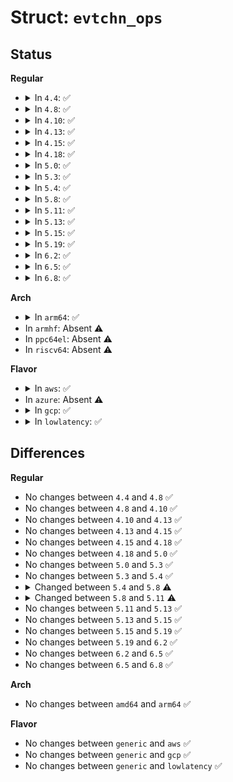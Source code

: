 # Struct: <code>evtchn_ops</code>

## Status
<b>Regular</b>
<ul>
<li>
<details>
<summary>In <code>4.4</code>: ✅</summary>

```c
struct evtchn_ops {
    unsigned int (*max_channels)();
    unsigned int (*nr_channels)();
    int (*setup)(struct irq_info *);
    void (*bind_to_cpu)(struct irq_info *, unsigned int);
    void (*clear_pending)(unsigned int);
    void (*set_pending)(unsigned int);
    bool (*is_pending)(unsigned int);
    bool (*test_and_set_mask)(unsigned int);
    void (*mask)(unsigned int);
    void (*unmask)(unsigned int);
    void (*handle_events)(unsigned int);
    void (*resume)();
};
```
</details>
</li>
<li>
<details>
<summary>In <code>4.8</code>: ✅</summary>

```c
struct evtchn_ops {
    unsigned int (*max_channels)();
    unsigned int (*nr_channels)();
    int (*setup)(struct irq_info *);
    void (*bind_to_cpu)(struct irq_info *, unsigned int);
    void (*clear_pending)(unsigned int);
    void (*set_pending)(unsigned int);
    bool (*is_pending)(unsigned int);
    bool (*test_and_set_mask)(unsigned int);
    void (*mask)(unsigned int);
    void (*unmask)(unsigned int);
    void (*handle_events)(unsigned int);
    void (*resume)();
};
```
</details>
</li>
<li>
<details>
<summary>In <code>4.10</code>: ✅</summary>

```c
struct evtchn_ops {
    unsigned int (*max_channels)();
    unsigned int (*nr_channels)();
    int (*setup)(struct irq_info *);
    void (*bind_to_cpu)(struct irq_info *, unsigned int);
    void (*clear_pending)(unsigned int);
    void (*set_pending)(unsigned int);
    bool (*is_pending)(unsigned int);
    bool (*test_and_set_mask)(unsigned int);
    void (*mask)(unsigned int);
    void (*unmask)(unsigned int);
    void (*handle_events)(unsigned int);
    void (*resume)();
};
```
</details>
</li>
<li>
<details>
<summary>In <code>4.13</code>: ✅</summary>

```c
struct evtchn_ops {
    unsigned int (*max_channels)();
    unsigned int (*nr_channels)();
    int (*setup)(struct irq_info *);
    void (*bind_to_cpu)(struct irq_info *, unsigned int);
    void (*clear_pending)(unsigned int);
    void (*set_pending)(unsigned int);
    bool (*is_pending)(unsigned int);
    bool (*test_and_set_mask)(unsigned int);
    void (*mask)(unsigned int);
    void (*unmask)(unsigned int);
    void (*handle_events)(unsigned int);
    void (*resume)();
};
```
</details>
</li>
<li>
<details>
<summary>In <code>4.15</code>: ✅</summary>

```c
struct evtchn_ops {
    unsigned int (*max_channels)();
    unsigned int (*nr_channels)();
    int (*setup)(struct irq_info *);
    void (*bind_to_cpu)(struct irq_info *, unsigned int);
    void (*clear_pending)(unsigned int);
    void (*set_pending)(unsigned int);
    bool (*is_pending)(unsigned int);
    bool (*test_and_set_mask)(unsigned int);
    void (*mask)(unsigned int);
    void (*unmask)(unsigned int);
    void (*handle_events)(unsigned int);
    void (*resume)();
};
```
</details>
</li>
<li>
<details>
<summary>In <code>4.18</code>: ✅</summary>

```c
struct evtchn_ops {
    unsigned int (*max_channels)();
    unsigned int (*nr_channels)();
    int (*setup)(struct irq_info *);
    void (*bind_to_cpu)(struct irq_info *, unsigned int);
    void (*clear_pending)(unsigned int);
    void (*set_pending)(unsigned int);
    bool (*is_pending)(unsigned int);
    bool (*test_and_set_mask)(unsigned int);
    void (*mask)(unsigned int);
    void (*unmask)(unsigned int);
    void (*handle_events)(unsigned int);
    void (*resume)();
};
```
</details>
</li>
<li>
<details>
<summary>In <code>5.0</code>: ✅</summary>

```c
struct evtchn_ops {
    unsigned int (*max_channels)();
    unsigned int (*nr_channels)();
    int (*setup)(struct irq_info *);
    void (*bind_to_cpu)(struct irq_info *, unsigned int);
    void (*clear_pending)(unsigned int);
    void (*set_pending)(unsigned int);
    bool (*is_pending)(unsigned int);
    bool (*test_and_set_mask)(unsigned int);
    void (*mask)(unsigned int);
    void (*unmask)(unsigned int);
    void (*handle_events)(unsigned int);
    void (*resume)();
};
```
</details>
</li>
<li>
<details>
<summary>In <code>5.3</code>: ✅</summary>

```c
struct evtchn_ops {
    unsigned int (*max_channels)();
    unsigned int (*nr_channels)();
    int (*setup)(struct irq_info *);
    void (*bind_to_cpu)(struct irq_info *, unsigned int);
    void (*clear_pending)(unsigned int);
    void (*set_pending)(unsigned int);
    bool (*is_pending)(unsigned int);
    bool (*test_and_set_mask)(unsigned int);
    void (*mask)(unsigned int);
    void (*unmask)(unsigned int);
    void (*handle_events)(unsigned int);
    void (*resume)();
};
```
</details>
</li>
<li>
<details>
<summary>In <code>5.4</code>: ✅</summary>

```c
struct evtchn_ops {
    unsigned int (*max_channels)();
    unsigned int (*nr_channels)();
    int (*setup)(struct irq_info *);
    void (*bind_to_cpu)(struct irq_info *, unsigned int);
    void (*clear_pending)(unsigned int);
    void (*set_pending)(unsigned int);
    bool (*is_pending)(unsigned int);
    bool (*test_and_set_mask)(unsigned int);
    void (*mask)(unsigned int);
    void (*unmask)(unsigned int);
    void (*handle_events)(unsigned int);
    void (*resume)();
};
```
</details>
</li>
<li>
<details>
<summary>In <code>5.8</code>: ✅</summary>

```c
struct evtchn_ops {
    unsigned int (*max_channels)();
    unsigned int (*nr_channels)();
    int (*setup)(struct irq_info *);
    void (*bind_to_cpu)(struct irq_info *, unsigned int);
    void (*clear_pending)(evtchn_port_t);
    void (*set_pending)(evtchn_port_t);
    bool (*is_pending)(evtchn_port_t);
    bool (*test_and_set_mask)(evtchn_port_t);
    void (*mask)(evtchn_port_t);
    void (*unmask)(evtchn_port_t);
    void (*handle_events)(unsigned int);
    void (*resume)();
};
```
</details>
</li>
<li>
<details>
<summary>In <code>5.11</code>: ✅</summary>

```c
struct evtchn_ops {
    unsigned int (*max_channels)();
    unsigned int (*nr_channels)();
    int (*setup)(evtchn_port_t);
    void (*remove)(evtchn_port_t, unsigned int);
    void (*bind_to_cpu)(evtchn_port_t, unsigned int, unsigned int);
    void (*clear_pending)(evtchn_port_t);
    void (*set_pending)(evtchn_port_t);
    bool (*is_pending)(evtchn_port_t);
    void (*mask)(evtchn_port_t);
    void (*unmask)(evtchn_port_t);
    void (*handle_events)(unsigned int, struct evtchn_loop_ctrl *);
    void (*resume)();
    int (*percpu_init)(unsigned int);
    int (*percpu_deinit)(unsigned int);
};
```
</details>
</li>
<li>
<details>
<summary>In <code>5.13</code>: ✅</summary>

```c
struct evtchn_ops {
    unsigned int (*max_channels)();
    unsigned int (*nr_channels)();
    int (*setup)(evtchn_port_t);
    void (*remove)(evtchn_port_t, unsigned int);
    void (*bind_to_cpu)(evtchn_port_t, unsigned int, unsigned int);
    void (*clear_pending)(evtchn_port_t);
    void (*set_pending)(evtchn_port_t);
    bool (*is_pending)(evtchn_port_t);
    void (*mask)(evtchn_port_t);
    void (*unmask)(evtchn_port_t);
    void (*handle_events)(unsigned int, struct evtchn_loop_ctrl *);
    void (*resume)();
    int (*percpu_init)(unsigned int);
    int (*percpu_deinit)(unsigned int);
};
```
</details>
</li>
<li>
<details>
<summary>In <code>5.15</code>: ✅</summary>

```c
struct evtchn_ops {
    unsigned int (*max_channels)();
    unsigned int (*nr_channels)();
    int (*setup)(evtchn_port_t);
    void (*remove)(evtchn_port_t, unsigned int);
    void (*bind_to_cpu)(evtchn_port_t, unsigned int, unsigned int);
    void (*clear_pending)(evtchn_port_t);
    void (*set_pending)(evtchn_port_t);
    bool (*is_pending)(evtchn_port_t);
    void (*mask)(evtchn_port_t);
    void (*unmask)(evtchn_port_t);
    void (*handle_events)(unsigned int, struct evtchn_loop_ctrl *);
    void (*resume)();
    int (*percpu_init)(unsigned int);
    int (*percpu_deinit)(unsigned int);
};
```
</details>
</li>
<li>
<details>
<summary>In <code>5.19</code>: ✅</summary>

```c
struct evtchn_ops {
    unsigned int (*max_channels)();
    unsigned int (*nr_channels)();
    int (*setup)(evtchn_port_t);
    void (*remove)(evtchn_port_t, unsigned int);
    void (*bind_to_cpu)(evtchn_port_t, unsigned int, unsigned int);
    void (*clear_pending)(evtchn_port_t);
    void (*set_pending)(evtchn_port_t);
    bool (*is_pending)(evtchn_port_t);
    void (*mask)(evtchn_port_t);
    void (*unmask)(evtchn_port_t);
    void (*handle_events)(unsigned int, struct evtchn_loop_ctrl *);
    void (*resume)();
    int (*percpu_init)(unsigned int);
    int (*percpu_deinit)(unsigned int);
};
```
</details>
</li>
<li>
<details>
<summary>In <code>6.2</code>: ✅</summary>

```c
struct evtchn_ops {
    unsigned int (*max_channels)();
    unsigned int (*nr_channels)();
    int (*setup)(evtchn_port_t);
    void (*remove)(evtchn_port_t, unsigned int);
    void (*bind_to_cpu)(evtchn_port_t, unsigned int, unsigned int);
    void (*clear_pending)(evtchn_port_t);
    void (*set_pending)(evtchn_port_t);
    bool (*is_pending)(evtchn_port_t);
    void (*mask)(evtchn_port_t);
    void (*unmask)(evtchn_port_t);
    void (*handle_events)(unsigned int, struct evtchn_loop_ctrl *);
    void (*resume)();
    int (*percpu_init)(unsigned int);
    int (*percpu_deinit)(unsigned int);
};
```
</details>
</li>
<li>
<details>
<summary>In <code>6.5</code>: ✅</summary>

```c
struct evtchn_ops {
    unsigned int (*max_channels)();
    unsigned int (*nr_channels)();
    int (*setup)(evtchn_port_t);
    void (*remove)(evtchn_port_t, unsigned int);
    void (*bind_to_cpu)(evtchn_port_t, unsigned int, unsigned int);
    void (*clear_pending)(evtchn_port_t);
    void (*set_pending)(evtchn_port_t);
    bool (*is_pending)(evtchn_port_t);
    void (*mask)(evtchn_port_t);
    void (*unmask)(evtchn_port_t);
    void (*handle_events)(unsigned int, struct evtchn_loop_ctrl *);
    void (*resume)();
    int (*percpu_init)(unsigned int);
    int (*percpu_deinit)(unsigned int);
};
```
</details>
</li>
<li>
<details>
<summary>In <code>6.8</code>: ✅</summary>

```c
struct evtchn_ops {
    unsigned int (*max_channels)();
    unsigned int (*nr_channels)();
    int (*setup)(evtchn_port_t);
    void (*remove)(evtchn_port_t, unsigned int);
    void (*bind_to_cpu)(evtchn_port_t, unsigned int, unsigned int);
    void (*clear_pending)(evtchn_port_t);
    void (*set_pending)(evtchn_port_t);
    bool (*is_pending)(evtchn_port_t);
    void (*mask)(evtchn_port_t);
    void (*unmask)(evtchn_port_t);
    void (*handle_events)(unsigned int, struct evtchn_loop_ctrl *);
    void (*resume)();
    int (*percpu_init)(unsigned int);
    int (*percpu_deinit)(unsigned int);
};
```
</details>
</li>
</ul>
<b>Arch</b>
<ul>
<li>
<details>
<summary>In <code>arm64</code>: ✅</summary>

```c
struct evtchn_ops {
    unsigned int (*max_channels)();
    unsigned int (*nr_channels)();
    int (*setup)(struct irq_info *);
    void (*bind_to_cpu)(struct irq_info *, unsigned int);
    void (*clear_pending)(unsigned int);
    void (*set_pending)(unsigned int);
    bool (*is_pending)(unsigned int);
    bool (*test_and_set_mask)(unsigned int);
    void (*mask)(unsigned int);
    void (*unmask)(unsigned int);
    void (*handle_events)(unsigned int);
    void (*resume)();
};
```
</details>
</li>
<li>
In <code>armhf</code>: Absent ⚠️
</li>
<li>
In <code>ppc64el</code>: Absent ⚠️
</li>
<li>
In <code>riscv64</code>: Absent ⚠️
</li>
</ul>
<b>Flavor</b>
<ul>
<li>
<details>
<summary>In <code>aws</code>: ✅</summary>

```c
struct evtchn_ops {
    unsigned int (*max_channels)();
    unsigned int (*nr_channels)();
    int (*setup)(struct irq_info *);
    void (*bind_to_cpu)(struct irq_info *, unsigned int);
    void (*clear_pending)(unsigned int);
    void (*set_pending)(unsigned int);
    bool (*is_pending)(unsigned int);
    bool (*test_and_set_mask)(unsigned int);
    void (*mask)(unsigned int);
    void (*unmask)(unsigned int);
    void (*handle_events)(unsigned int);
    void (*resume)();
};
```
</details>
</li>
<li>
In <code>azure</code>: Absent ⚠️
</li>
<li>
<details>
<summary>In <code>gcp</code>: ✅</summary>

```c
struct evtchn_ops {
    unsigned int (*max_channels)();
    unsigned int (*nr_channels)();
    int (*setup)(struct irq_info *);
    void (*bind_to_cpu)(struct irq_info *, unsigned int);
    void (*clear_pending)(unsigned int);
    void (*set_pending)(unsigned int);
    bool (*is_pending)(unsigned int);
    bool (*test_and_set_mask)(unsigned int);
    void (*mask)(unsigned int);
    void (*unmask)(unsigned int);
    void (*handle_events)(unsigned int);
    void (*resume)();
};
```
</details>
</li>
<li>
<details>
<summary>In <code>lowlatency</code>: ✅</summary>

```c
struct evtchn_ops {
    unsigned int (*max_channels)();
    unsigned int (*nr_channels)();
    int (*setup)(struct irq_info *);
    void (*bind_to_cpu)(struct irq_info *, unsigned int);
    void (*clear_pending)(unsigned int);
    void (*set_pending)(unsigned int);
    bool (*is_pending)(unsigned int);
    bool (*test_and_set_mask)(unsigned int);
    void (*mask)(unsigned int);
    void (*unmask)(unsigned int);
    void (*handle_events)(unsigned int);
    void (*resume)();
};
```
</details>
</li>
</ul>

## Differences
<b>Regular</b>
<ul>
<li>
No changes between <code>4.4</code> and <code>4.8</code> ✅
</li>
<li>
No changes between <code>4.8</code> and <code>4.10</code> ✅
</li>
<li>
No changes between <code>4.10</code> and <code>4.13</code> ✅
</li>
<li>
No changes between <code>4.13</code> and <code>4.15</code> ✅
</li>
<li>
No changes between <code>4.15</code> and <code>4.18</code> ✅
</li>
<li>
No changes between <code>4.18</code> and <code>5.0</code> ✅
</li>
<li>
No changes between <code>5.0</code> and <code>5.3</code> ✅
</li>
<li>
No changes between <code>5.3</code> and <code>5.4</code> ✅
</li>
<li>
<details>
<summary>Changed between <code>5.4</code> and <code>5.8</code> ⚠️</summary>
<ul>
<li>
<b>Field type changed. </b>
<code>void (*clear_pending)(unsigned int)</code> ➡️ <code>void (*clear_pending)(evtchn_port_t)</code>
</li>
<li>
<b>Field type changed. </b>
<code>void (*set_pending)(unsigned int)</code> ➡️ <code>void (*set_pending)(evtchn_port_t)</code>
</li>
<li>
<b>Field type changed. </b>
<code>bool (*is_pending)(unsigned int)</code> ➡️ <code>bool (*is_pending)(evtchn_port_t)</code>
</li>
<li>
<b>Field type changed. </b>
<code>bool (*test_and_set_mask)(unsigned int)</code> ➡️ <code>bool (*test_and_set_mask)(evtchn_port_t)</code>
</li>
<li>
<b>Field type changed. </b>
<code>void (*mask)(unsigned int)</code> ➡️ <code>void (*mask)(evtchn_port_t)</code>
</li>
<li>
<b>Field type changed. </b>
<code>void (*unmask)(unsigned int)</code> ➡️ <code>void (*unmask)(evtchn_port_t)</code>
</li>
</ul>
</details>
</li>
<li>
<details>
<summary>Changed between <code>5.8</code> and <code>5.11</code> ⚠️</summary>
<ul>
<li>
<b>Field added. </b>
<code>void (*remove)(evtchn_port_t, unsigned int)</code>
</li>
<li>
<b>Field added. </b>
<code>int (*percpu_init)(unsigned int)</code>
</li>
<li>
<b>Field added. </b>
<code>int (*percpu_deinit)(unsigned int)</code>
</li>
<li>
<b>Field removed. </b>
<code>bool (*test_and_set_mask)(evtchn_port_t)</code>
</li>
<li>
<b>Field type changed. </b>
<code>int (*setup)(struct irq_info *)</code> ➡️ <code>int (*setup)(evtchn_port_t)</code>
</li>
<li>
<b>Field type changed. </b>
<code>void (*bind_to_cpu)(struct irq_info *, unsigned int)</code> ➡️ <code>void (*bind_to_cpu)(evtchn_port_t, unsigned int, unsigned int)</code>
</li>
<li>
<b>Field type changed. </b>
<code>void (*handle_events)(unsigned int)</code> ➡️ <code>void (*handle_events)(unsigned int, struct evtchn_loop_ctrl *)</code>
</li>
</ul>
</details>
</li>
<li>
No changes between <code>5.11</code> and <code>5.13</code> ✅
</li>
<li>
No changes between <code>5.13</code> and <code>5.15</code> ✅
</li>
<li>
No changes between <code>5.15</code> and <code>5.19</code> ✅
</li>
<li>
No changes between <code>5.19</code> and <code>6.2</code> ✅
</li>
<li>
No changes between <code>6.2</code> and <code>6.5</code> ✅
</li>
<li>
No changes between <code>6.5</code> and <code>6.8</code> ✅
</li>
</ul>
<b>Arch</b>
<ul>
<li>
No changes between <code>amd64</code> and <code>arm64</code> ✅
</li>
</ul>
<b>Flavor</b>
<ul>
<li>
No changes between <code>generic</code> and <code>aws</code> ✅
</li>
<li>
No changes between <code>generic</code> and <code>gcp</code> ✅
</li>
<li>
No changes between <code>generic</code> and <code>lowlatency</code> ✅
</li>
</ul>
